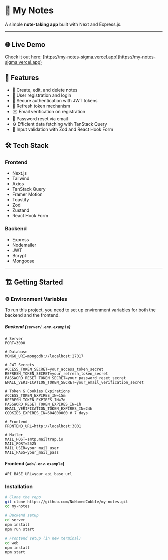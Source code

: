 # 📝 My Notes

A simple **note-taking app** built with Next and Express.js.

---

## 🌐 Live Demo

Check it out here: [https://my-notes-sigma.vercel.app](https://my-notes-sigma.vercel.app)

## 🚀 Features

- 📝 Create, edit, and delete notes
- 👤 User registration and login
- 🔐 Secure authentication with JWT tokens
- 🔁 Refresh token mechanism
- ✉️ Email verification on registration
- 🔑 Password reset via email
- ⚙️ Efficient data fetching with TanStack Query
- 🧪 Input validation with Zod and React Hook Form

## 🛠️ Tech Stack

### Frontend

- Next.js
- Tailwind
- Axios
- TanStack Query
- Framer Motion
- Toastify
- Zod
- Zustand
- React Hook Form

### Backend

- Express
- Nodemailer
- JWT
- Bcrypt
- Mongoose

---

## 🏗️ Getting Started

### ⚙️ Environment Variables

To run this project, you need to set up environment variables for both the backend and the frontend.

##### Backend (`server/.env.example`)

```env
# Server
PORT=3000

# Database
MONGO_URI=mongodb://localhost:27017

# JWT Secrets
ACCESS_TOKEN_SECRET=your_access_token_secret
REFRESH_TOKEN_SECRET=your_refresh_token_secret
PASSWORD_RESET_TOKEN_SECRET=your_password_reset_secret
EMAIL_VERIFICATION_TOKEN_SECRET=your_email_verification_secret

# Token & Cookies Expirations
ACCESS_TOKEN_EXPIRES_IN=15m
REFRESH_TOKEN_EXPIRES_IN=7d
PASSWORD_RESET_TOKEN_EXPIRES_IN=1h
EMAIL_VERIFICATION_TOKEN_EXPIRES_IN=24h
COOKIES_EXPIRES_IN=604800000 # 7 days

# Frontend
FRONTEND_URL=http://localhost:3001

# Mailer
MAIL_HOST=smtp.mailtrap.io
MAIL_PORT=2525
MAIL_USER=your_mail_user
MAIL_PASS=your_mail_pass
```

#### Frontend (`web/.env.example`)

```env
API_BASE_URL=your_api_base_url
```

### Installation

```bash
# Clone the repo
git clone https://github.com/NoNamedCobble/my-notes.git
cd my-notes

# Backend setup
cd server
npm install
npm run start

# Frontend setup (in new terminal)
cd web
npm install
npm start
```
